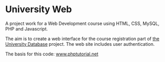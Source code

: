 # University Web

A project work for a Web Development course using HTML, CSS, MySQL, PHP and Javascript.

The aim is to create a web interface for the course registration part of [the University Database](https://github.com/hannahakonen/university-database) project. The web site includes user authentication.

The basis for this code: www.phptutorial.net
